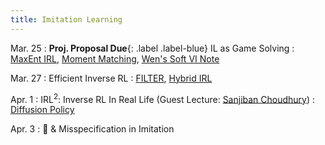 ```yaml
---
title: Imitation Learning
---
```


Mar. 25
: **Proj. Proposal Due**{: .label .label-blue} IL as Game Solving
  : [MaxEnt IRL](https://cdn.aaai.org/AAAI/2008/AAAI08-227.pdf), [Moment Matching](https://gokul.dev/mmil/), [Wen's Soft VI Note](https://wensun.github.io/CS4789_data/soft_VI.pdf)

Mar. 27
: Efficient Inverse RL
  : [FILTER](https://gokul.dev/filter/), [Hybrid IRL](https://gokul.dev/hyper/)

Apr. 1
: IRL<sup>2</sup>: Inverse RL In Real Life (Guest Lecture: [Sanjiban Choudhury](https://sanjibanc.github.io/))
  : [Diffusion Policy](https://arxiv.org/pdf/2303.04137)

Apr. 3
: 🎡 & Misspecification in Imitation